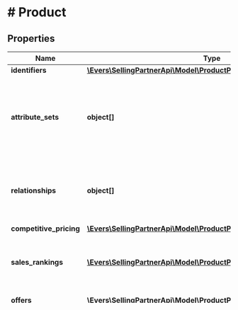 # # Product

## Properties

Name | Type | Description | Notes
------------ | ------------- | ------------- | -------------
**identifiers** | [**\Evers\SellingPartnerApi\Model\ProductPricing\IdentifierType**](IdentifierType.md) |  |
**attribute_sets** | **object[]** | A list of product attributes if they are applicable to the product that is returned. | [optional]
**relationships** | **object[]** | A list that contains product variation information, if applicable. | [optional]
**competitive_pricing** | [**\Evers\SellingPartnerApi\Model\ProductPricing\CompetitivePricingType**](CompetitivePricingType.md) |  | [optional]
**sales_rankings** | [**\Evers\SellingPartnerApi\Model\ProductPricing\SalesRank[]**](SalesRank.md) | A list of sales rank information for the item, by category. | [optional]
**offers** | [**\Evers\SellingPartnerApi\Model\ProductPricing\OfferType[]**](OfferType.md) | A list of offers. | [optional]

[[Back to Model list]](../../README.md#models) [[Back to API list]](../../README.md#endpoints) [[Back to README]](../../README.md)
